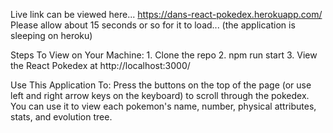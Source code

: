 Live link can be viewed here...
https://dans-react-pokedex.herokuapp.com/
Please allow about 15 seconds or so for it to load... (the application is sleeping on heroku)

Steps To View on Your Machine:
    1. Clone the repo
    2. npm run start
    3. View the React Pokedex at http://localhost:3000/

Use This Application To:
    Press the buttons on the top of the page (or use left and right arrow keys on the keyboard) to scroll through the pokedex.
    You can use it to view each pokemon's name, number, physical attributes, stats, and evolution tree.